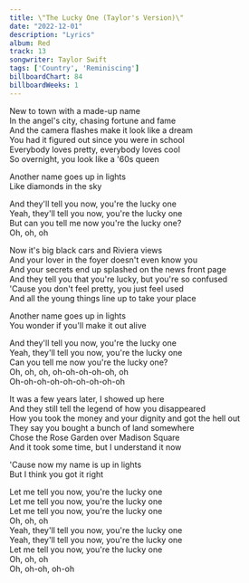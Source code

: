 ```yaml
---
title: \"The Lucky One (Taylor's Version)\"
date: "2022-12-01"
description: "Lyrics"
album: Red
track: 13
songwriter: Taylor Swift
tags: ['Country', 'Reminiscing']
billboardChart: 84 
billboardWeeks: 1
---
```

<p className="verse-one">
New to town with a made-up name <br />
In the angel's city, chasing fortune and fame <br />
And the camera flashes make it look like a dream <br />
You had it figured out since you were in school <br />
Everybody loves pretty, everybody loves cool <br />
So overnight, you look like a '60s queen <br />
</p>
<p className="pre-chorus">
Another name goes up in lights <br />
Like diamonds in the sky <br />
</p>
<p className="chorus">
And they'll tell you now, you're the lucky one <br />
Yeah, they'll tell you now, you're the lucky one <br />
But can you tell me now you're the lucky one? <br />
Oh, oh, oh <br />
</p>
<p className="verse-two">
Now it's big black cars and Riviera views <br />
And your lover in the foyer doesn't even know you <br />
And your secrets end up splashed on the news front page <br />
And they tell you that you're lucky, but you're so confused <br />
'Cause you don't feel pretty, you just feel used <br />
And all the young things line up to take your place <br />
</p>
<p className="pre-chorus">
Another name goes up in lights <br />
You wonder if you'll make it out alive <br />
</p>
<p className="chorus">
And they'll tell you now, you're the lucky one <br />
Yeah, they'll tell you now, you're the lucky one <br />
Can you tell me now you're the lucky one? <br />
Oh, oh, oh, oh-oh-oh-oh-oh, oh <br />
Oh-oh-oh-oh-oh-oh-oh-oh-oh <br />
</p>
<p className="verse-three">
It was a few years later, I showed up here <br />
And they still tell the legend of how you disappeared <br />
How you took the money and your dignity and got the hell out <br />
They say you bought a bunch of land somewhere <br />
Chose the Rose Garden over Madison Square <br />
And it took some time, but I understand it now <br />
</p>
<p className="pre-chorus">
'Cause now my name is up in lights <br />
But I think you got it right <br />
</p>
<p className="chorus">
Let me tell you now, you're the lucky one <br />
Let me tell you now, you're the lucky one <br />
Let me tell you now, you're the lucky one <br />
Oh, oh, oh <br />
Yeah, they'll tell you now, you're the lucky one <br />
Yeah, they'll tell you now, you're the lucky one <br />
Let me tell you now, you're the lucky one <br />
Oh, oh, oh <br />
Oh, oh-oh, oh-oh <br />
</p>